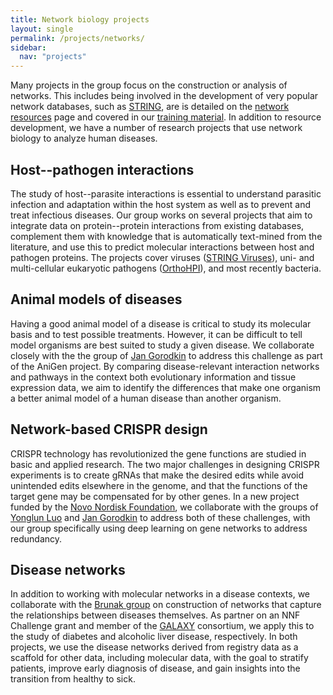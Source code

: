 ```yaml
---
title: Network biology projects
layout: single
permalink: /projects/networks/
sidebar:
  nav: "projects"
---
```

Many projects in the group focus on the construction or analysis of networks. This includes being involved in the development of very popular network databases, such as [STRING](https://string-db.org/), are is detailed on the [network resources](/resources/networks/) page and covered in our [training material](/training/). In addition to resource development, we have a number of research projects that use network biology to analyze human diseases.

## Host--pathogen interactions

The study of host--parasite interactions is essential to understand parasitic infection and adaptation within the host system as well as to prevent and treat infectious diseases. Our group works on several projects that aim to integrate data on protein--protein interactions from existing databases, complement them with knowledge that is automatically text-mined from the literature, and use this to predict molecular interactions between host and pathogen proteins. The projects cover viruses ([STRING Viruses](http://viruses.string-db.org/)), uni- and multi-cellular eukaryotic pathogens ([OrthoHPI](https://orthohpi.jensenlab.org/)), and most recently bacteria.

## Animal models of diseases

Having a good animal model of a disease is critical to study its molecular basis and to test possible treatments. However, it can be difficult to tell model organisms are best suited to study a given disease. We collaborate closely with the the group of [Jan Gorodkin](https://rth.dk/) to address this challenge as part of the AniGen project. By comparing disease-relevant interaction networks and pathways in the context both evolutionary information and tissue expression data, we aim to identify the differences that make one organism a better animal model of a human disease than another organism.

## Network-based CRISPR design

CRISPR technology has revolutionized the gene functions are studied in basic and applied research. The two major challenges in designing CRISPR experiments is to create gRNAs that make the desired edits while avoid unintended edits elsewhere in the genome, and that the functions of the target gene may be compensated for by other genes. In a new project funded by the [Novo Nordisk Foundation](https://novonordiskfonden.dk/en/), we collaborate with the groups of [Yonglun Luo](https://dream.au.dk/) and [Jan Gorodkin](https://rth.dk/) to address both of these challenges, with our group specifically using deep learning on gene networks to address redundancy.

## Disease networks

In addition to working with molecular networks in a disease contexts, we collaborate with the [Brunak group](http://www.cpr.ku.dk/research/disease-systems-biology/brunak/) on construction of networks that capture the relationships between diseases themselves. As partner on an NNF Challenge grant and member of the [GALAXY](http://www.livergalaxy.eu/) consortium, we apply this to the study of diabetes and alcoholic liver disease, respectively. In both projects, we use the disease networks derived from registry data as a scaffold for other data, including molecular data, with the goal to stratify patients, improve early diagnosis of disease, and gain insights into the transition from healthy to sick.
